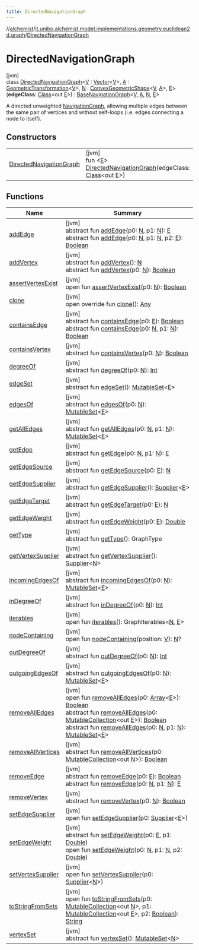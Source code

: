 ```yaml
---
title: DirectedNavigationGraph
---
```

//[alchemist](../../../index.html)/[it.unibo.alchemist.model.implementations.geometry.euclidean2d.graph](../index.html)/[DirectedNavigationGraph](index.html)



# DirectedNavigationGraph



[jvm]\
class [DirectedNavigationGraph](index.html)<[V](index.html) : [Vector](../../it.unibo.alchemist.model.interfaces.geometry/-vector/index.html)<[V](index.html)>, [A](index.html) : [GeometricTransformation](../../it.unibo.alchemist.model.interfaces.geometry/-geometric-transformation/index.html)<[V](index.html)>, [N](index.html) : [ConvexGeometricShape](../../it.unibo.alchemist.model.interfaces.geometry/-convex-geometric-shape/index.html)<[V](index.html), [A](index.html)>, [E](index.html)>(**edgeClass**: [Class](https://docs.oracle.com/javase/8/docs/api/java/lang/Class.html)<out [E](index.html)>) : [BaseNavigationGraph](../-base-navigation-graph/index.html)<[V](index.html), [A](index.html), [N](index.html), [E](index.html)> 

A directed unweighted [NavigationGraph](../../it.unibo.alchemist.model.interfaces.geometry.euclidean2d.graph/-navigation-graph/index.html), allowing multiple edges between the same pair of vertices and without self-loops (i.e. edges connecting a node to itself).



## Constructors


| | |
|---|---|
| [DirectedNavigationGraph](-directed-navigation-graph.html) | [jvm]<br>fun <[E](index.html)> [DirectedNavigationGraph](-directed-navigation-graph.html)(edgeClass: [Class](https://docs.oracle.com/javase/8/docs/api/java/lang/Class.html)<out [E](index.html)>) |


## Functions


| Name | Summary |
|---|---|
| [addEdge](../../it.unibo.alchemist.model.interfaces.geometry.euclidean2d.graph/-navigation-graph/index.html#2110871166%2FFunctions%2F-134779887) | [jvm]<br>abstract fun [addEdge](../../it.unibo.alchemist.model.interfaces.geometry.euclidean2d.graph/-navigation-graph/index.html#2110871166%2FFunctions%2F-134779887)(p0: [N](index.html), p1: [N](index.html)): [E](index.html)<br>abstract fun [addEdge](../../it.unibo.alchemist.model.interfaces.geometry.euclidean2d.graph/-navigation-graph/index.html#521958941%2FFunctions%2F-134779887)(p0: [N](index.html), p1: [N](index.html), p2: [E](index.html)): [Boolean](https://kotlinlang.org/api/latest/jvm/stdlib/kotlin/-boolean/index.html) |
| [addVertex](../../it.unibo.alchemist.model.interfaces.geometry.euclidean2d.graph/-navigation-graph/index.html#-2135174814%2FFunctions%2F-134779887) | [jvm]<br>abstract fun [addVertex](../../it.unibo.alchemist.model.interfaces.geometry.euclidean2d.graph/-navigation-graph/index.html#-2135174814%2FFunctions%2F-134779887)(): [N](index.html)<br>abstract fun [addVertex](../../it.unibo.alchemist.model.interfaces.geometry.euclidean2d.graph/-navigation-graph/index.html#2101592049%2FFunctions%2F-134779887)(p0: [N](index.html)): [Boolean](https://kotlinlang.org/api/latest/jvm/stdlib/kotlin/-boolean/index.html) |
| [assertVertexExist](../-undirected-navigation-graph/index.html#-26384585%2FFunctions%2F-134779887) | [jvm]<br>open fun [assertVertexExist](../-undirected-navigation-graph/index.html#-26384585%2FFunctions%2F-134779887)(p0: [N](index.html)): [Boolean](https://kotlinlang.org/api/latest/jvm/stdlib/kotlin/-boolean/index.html) |
| [clone](../-undirected-navigation-graph/index.html#-1582135427%2FFunctions%2F-134779887) | [jvm]<br>open override fun [clone](../-undirected-navigation-graph/index.html#-1582135427%2FFunctions%2F-134779887)(): [Any](https://kotlinlang.org/api/latest/jvm/stdlib/kotlin/-any/index.html) |
| [containsEdge](../../it.unibo.alchemist.model.interfaces.geometry.euclidean2d.graph/-navigation-graph/index.html#794769479%2FFunctions%2F-134779887) | [jvm]<br>abstract fun [containsEdge](../../it.unibo.alchemist.model.interfaces.geometry.euclidean2d.graph/-navigation-graph/index.html#794769479%2FFunctions%2F-134779887)(p0: [E](index.html)): [Boolean](https://kotlinlang.org/api/latest/jvm/stdlib/kotlin/-boolean/index.html)<br>abstract fun [containsEdge](../../it.unibo.alchemist.model.interfaces.geometry.euclidean2d.graph/-navigation-graph/index.html#-1271913840%2FFunctions%2F-134779887)(p0: [N](index.html), p1: [N](index.html)): [Boolean](https://kotlinlang.org/api/latest/jvm/stdlib/kotlin/-boolean/index.html) |
| [containsVertex](../../it.unibo.alchemist.model.interfaces.geometry.euclidean2d.graph/-navigation-graph/index.html#-309293565%2FFunctions%2F-134779887) | [jvm]<br>abstract fun [containsVertex](../../it.unibo.alchemist.model.interfaces.geometry.euclidean2d.graph/-navigation-graph/index.html#-309293565%2FFunctions%2F-134779887)(p0: [N](index.html)): [Boolean](https://kotlinlang.org/api/latest/jvm/stdlib/kotlin/-boolean/index.html) |
| [degreeOf](../../it.unibo.alchemist.model.interfaces.geometry.euclidean2d.graph/-navigation-graph/index.html#-547757405%2FFunctions%2F-134779887) | [jvm]<br>abstract fun [degreeOf](../../it.unibo.alchemist.model.interfaces.geometry.euclidean2d.graph/-navigation-graph/index.html#-547757405%2FFunctions%2F-134779887)(p0: [N](index.html)): [Int](https://kotlinlang.org/api/latest/jvm/stdlib/kotlin/-int/index.html) |
| [edgeSet](../../it.unibo.alchemist.model.interfaces.geometry.euclidean2d.graph/-navigation-graph/index.html#1973462050%2FFunctions%2F-134779887) | [jvm]<br>abstract fun [edgeSet](../../it.unibo.alchemist.model.interfaces.geometry.euclidean2d.graph/-navigation-graph/index.html#1973462050%2FFunctions%2F-134779887)(): [MutableSet](https://kotlinlang.org/api/latest/jvm/stdlib/kotlin.collections/-mutable-set/index.html)<[E](index.html)> |
| [edgesOf](../../it.unibo.alchemist.model.interfaces.geometry.euclidean2d.graph/-navigation-graph/index.html#-810360679%2FFunctions%2F-134779887) | [jvm]<br>abstract fun [edgesOf](../../it.unibo.alchemist.model.interfaces.geometry.euclidean2d.graph/-navigation-graph/index.html#-810360679%2FFunctions%2F-134779887)(p0: [N](index.html)): [MutableSet](https://kotlinlang.org/api/latest/jvm/stdlib/kotlin.collections/-mutable-set/index.html)<[E](index.html)> |
| [getAllEdges](../../it.unibo.alchemist.model.interfaces.geometry.euclidean2d.graph/-navigation-graph/index.html#-302918485%2FFunctions%2F-134779887) | [jvm]<br>abstract fun [getAllEdges](../../it.unibo.alchemist.model.interfaces.geometry.euclidean2d.graph/-navigation-graph/index.html#-302918485%2FFunctions%2F-134779887)(p0: [N](index.html), p1: [N](index.html)): [MutableSet](https://kotlinlang.org/api/latest/jvm/stdlib/kotlin.collections/-mutable-set/index.html)<[E](index.html)> |
| [getEdge](../../it.unibo.alchemist.model.interfaces.geometry.euclidean2d.graph/-navigation-graph/index.html#-1210728653%2FFunctions%2F-134779887) | [jvm]<br>abstract fun [getEdge](../../it.unibo.alchemist.model.interfaces.geometry.euclidean2d.graph/-navigation-graph/index.html#-1210728653%2FFunctions%2F-134779887)(p0: [N](index.html), p1: [N](index.html)): [E](index.html) |
| [getEdgeSource](../../it.unibo.alchemist.model.interfaces.geometry.euclidean2d.graph/-navigation-graph/index.html#1251874021%2FFunctions%2F-134779887) | [jvm]<br>abstract fun [getEdgeSource](../../it.unibo.alchemist.model.interfaces.geometry.euclidean2d.graph/-navigation-graph/index.html#1251874021%2FFunctions%2F-134779887)(p0: [E](index.html)): [N](index.html) |
| [getEdgeSupplier](../../it.unibo.alchemist.model.interfaces.geometry.euclidean2d.graph/-navigation-graph/index.html#531722152%2FFunctions%2F-134779887) | [jvm]<br>abstract fun [getEdgeSupplier](../../it.unibo.alchemist.model.interfaces.geometry.euclidean2d.graph/-navigation-graph/index.html#531722152%2FFunctions%2F-134779887)(): [Supplier](https://docs.oracle.com/javase/8/docs/api/java/util/function/Supplier.html)<[E](index.html)> |
| [getEdgeTarget](../../it.unibo.alchemist.model.interfaces.geometry.euclidean2d.graph/-navigation-graph/index.html#806962267%2FFunctions%2F-134779887) | [jvm]<br>abstract fun [getEdgeTarget](../../it.unibo.alchemist.model.interfaces.geometry.euclidean2d.graph/-navigation-graph/index.html#806962267%2FFunctions%2F-134779887)(p0: [E](index.html)): [N](index.html) |
| [getEdgeWeight](../../it.unibo.alchemist.model.interfaces.geometry.euclidean2d.graph/-navigation-graph/index.html#1196438594%2FFunctions%2F-134779887) | [jvm]<br>abstract fun [getEdgeWeight](../../it.unibo.alchemist.model.interfaces.geometry.euclidean2d.graph/-navigation-graph/index.html#1196438594%2FFunctions%2F-134779887)(p0: [E](index.html)): [Double](https://kotlinlang.org/api/latest/jvm/stdlib/kotlin/-double/index.html) |
| [getType](../../it.unibo.alchemist.model.interfaces.geometry.euclidean2d.graph/-navigation-graph/index.html#-14194633%2FFunctions%2F-134779887) | [jvm]<br>abstract fun [getType](../../it.unibo.alchemist.model.interfaces.geometry.euclidean2d.graph/-navigation-graph/index.html#-14194633%2FFunctions%2F-134779887)(): GraphType |
| [getVertexSupplier](../../it.unibo.alchemist.model.interfaces.geometry.euclidean2d.graph/-navigation-graph/index.html#1053669281%2FFunctions%2F-134779887) | [jvm]<br>abstract fun [getVertexSupplier](../../it.unibo.alchemist.model.interfaces.geometry.euclidean2d.graph/-navigation-graph/index.html#1053669281%2FFunctions%2F-134779887)(): [Supplier](https://docs.oracle.com/javase/8/docs/api/java/util/function/Supplier.html)<[N](index.html)> |
| [incomingEdgesOf](../../it.unibo.alchemist.model.interfaces.geometry.euclidean2d.graph/-navigation-graph/index.html#-522787565%2FFunctions%2F-134779887) | [jvm]<br>abstract fun [incomingEdgesOf](../../it.unibo.alchemist.model.interfaces.geometry.euclidean2d.graph/-navigation-graph/index.html#-522787565%2FFunctions%2F-134779887)(p0: [N](index.html)): [MutableSet](https://kotlinlang.org/api/latest/jvm/stdlib/kotlin.collections/-mutable-set/index.html)<[E](index.html)> |
| [inDegreeOf](../../it.unibo.alchemist.model.interfaces.geometry.euclidean2d.graph/-navigation-graph/index.html#-739572952%2FFunctions%2F-134779887) | [jvm]<br>abstract fun [inDegreeOf](../../it.unibo.alchemist.model.interfaces.geometry.euclidean2d.graph/-navigation-graph/index.html#-739572952%2FFunctions%2F-134779887)(p0: [N](index.html)): [Int](https://kotlinlang.org/api/latest/jvm/stdlib/kotlin/-int/index.html) |
| [iterables](../../it.unibo.alchemist.model.interfaces.geometry.euclidean2d.graph/-navigation-graph/index.html#-245102522%2FFunctions%2F-134779887) | [jvm]<br>open fun [iterables](../../it.unibo.alchemist.model.interfaces.geometry.euclidean2d.graph/-navigation-graph/index.html#-245102522%2FFunctions%2F-134779887)(): GraphIterables<[N](index.html), [E](index.html)> |
| [nodeContaining](../../it.unibo.alchemist.model.interfaces.geometry.euclidean2d.graph/-navigation-graph/node-containing.html) | [jvm]<br>open fun [nodeContaining](../../it.unibo.alchemist.model.interfaces.geometry.euclidean2d.graph/-navigation-graph/node-containing.html)(position: [V](index.html)): [N](index.html)? |
| [outDegreeOf](../../it.unibo.alchemist.model.interfaces.geometry.euclidean2d.graph/-navigation-graph/index.html#1223323901%2FFunctions%2F-134779887) | [jvm]<br>abstract fun [outDegreeOf](../../it.unibo.alchemist.model.interfaces.geometry.euclidean2d.graph/-navigation-graph/index.html#1223323901%2FFunctions%2F-134779887)(p0: [N](index.html)): [Int](https://kotlinlang.org/api/latest/jvm/stdlib/kotlin/-int/index.html) |
| [outgoingEdgesOf](../../it.unibo.alchemist.model.interfaces.geometry.euclidean2d.graph/-navigation-graph/index.html#-297762675%2FFunctions%2F-134779887) | [jvm]<br>abstract fun [outgoingEdgesOf](../../it.unibo.alchemist.model.interfaces.geometry.euclidean2d.graph/-navigation-graph/index.html#-297762675%2FFunctions%2F-134779887)(p0: [N](index.html)): [MutableSet](https://kotlinlang.org/api/latest/jvm/stdlib/kotlin.collections/-mutable-set/index.html)<[E](index.html)> |
| [removeAllEdges](../-undirected-navigation-graph/index.html#1930503842%2FFunctions%2F-134779887) | [jvm]<br>open fun [removeAllEdges](../-undirected-navigation-graph/index.html#1930503842%2FFunctions%2F-134779887)(p0: [Array](https://kotlinlang.org/api/latest/jvm/stdlib/kotlin/-array/index.html)<[E](index.html)>): [Boolean](https://kotlinlang.org/api/latest/jvm/stdlib/kotlin/-boolean/index.html)<br>abstract fun [removeAllEdges](../../it.unibo.alchemist.model.interfaces.geometry.euclidean2d.graph/-navigation-graph/index.html#1282760498%2FFunctions%2F-134779887)(p0: [MutableCollection](https://kotlinlang.org/api/latest/jvm/stdlib/kotlin.collections/-mutable-collection/index.html)<out [E](index.html)>): [Boolean](https://kotlinlang.org/api/latest/jvm/stdlib/kotlin/-boolean/index.html)<br>abstract fun [removeAllEdges](../../it.unibo.alchemist.model.interfaces.geometry.euclidean2d.graph/-navigation-graph/index.html#519568877%2FFunctions%2F-134779887)(p0: [N](index.html), p1: [N](index.html)): [MutableSet](https://kotlinlang.org/api/latest/jvm/stdlib/kotlin.collections/-mutable-set/index.html)<[E](index.html)> |
| [removeAllVertices](../../it.unibo.alchemist.model.interfaces.geometry.euclidean2d.graph/-navigation-graph/index.html#-1435029466%2FFunctions%2F-134779887) | [jvm]<br>abstract fun [removeAllVertices](../../it.unibo.alchemist.model.interfaces.geometry.euclidean2d.graph/-navigation-graph/index.html#-1435029466%2FFunctions%2F-134779887)(p0: [MutableCollection](https://kotlinlang.org/api/latest/jvm/stdlib/kotlin.collections/-mutable-collection/index.html)<out [N](index.html)>): [Boolean](https://kotlinlang.org/api/latest/jvm/stdlib/kotlin/-boolean/index.html) |
| [removeEdge](../../it.unibo.alchemist.model.interfaces.geometry.euclidean2d.graph/-navigation-graph/index.html#1206013868%2FFunctions%2F-134779887) | [jvm]<br>abstract fun [removeEdge](../../it.unibo.alchemist.model.interfaces.geometry.euclidean2d.graph/-navigation-graph/index.html#1206013868%2FFunctions%2F-134779887)(p0: [E](index.html)): [Boolean](https://kotlinlang.org/api/latest/jvm/stdlib/kotlin/-boolean/index.html)<br>abstract fun [removeEdge](../../it.unibo.alchemist.model.interfaces.geometry.euclidean2d.graph/-navigation-graph/index.html#525785461%2FFunctions%2F-134779887)(p0: [N](index.html), p1: [N](index.html)): [E](index.html) |
| [removeVertex](../../it.unibo.alchemist.model.interfaces.geometry.euclidean2d.graph/-navigation-graph/index.html#-1464647192%2FFunctions%2F-134779887) | [jvm]<br>abstract fun [removeVertex](../../it.unibo.alchemist.model.interfaces.geometry.euclidean2d.graph/-navigation-graph/index.html#-1464647192%2FFunctions%2F-134779887)(p0: [N](index.html)): [Boolean](https://kotlinlang.org/api/latest/jvm/stdlib/kotlin/-boolean/index.html) |
| [setEdgeSupplier](../-undirected-navigation-graph/index.html#1595869917%2FFunctions%2F-134779887) | [jvm]<br>open fun [setEdgeSupplier](../-undirected-navigation-graph/index.html#1595869917%2FFunctions%2F-134779887)(p0: [Supplier](https://docs.oracle.com/javase/8/docs/api/java/util/function/Supplier.html)<[E](index.html)>) |
| [setEdgeWeight](../../it.unibo.alchemist.model.interfaces.geometry.euclidean2d.graph/-navigation-graph/index.html#-520824077%2FFunctions%2F-134779887) | [jvm]<br>abstract fun [setEdgeWeight](../../it.unibo.alchemist.model.interfaces.geometry.euclidean2d.graph/-navigation-graph/index.html#-520824077%2FFunctions%2F-134779887)(p0: [E](index.html), p1: [Double](https://kotlinlang.org/api/latest/jvm/stdlib/kotlin/-double/index.html))<br>open fun [setEdgeWeight](../../it.unibo.alchemist.model.interfaces.geometry.euclidean2d.graph/-navigation-graph/index.html#870159356%2FFunctions%2F-134779887)(p0: [N](index.html), p1: [N](index.html), p2: [Double](https://kotlinlang.org/api/latest/jvm/stdlib/kotlin/-double/index.html)) |
| [setVertexSupplier](../-undirected-navigation-graph/index.html#2067735649%2FFunctions%2F-134779887) | [jvm]<br>open fun [setVertexSupplier](../-undirected-navigation-graph/index.html#2067735649%2FFunctions%2F-134779887)(p0: [Supplier](https://docs.oracle.com/javase/8/docs/api/java/util/function/Supplier.html)<[N](index.html)>) |
| [toStringFromSets](../-undirected-navigation-graph/index.html#-1479217430%2FFunctions%2F-134779887) | [jvm]<br>open fun [toStringFromSets](../-undirected-navigation-graph/index.html#-1479217430%2FFunctions%2F-134779887)(p0: [MutableCollection](https://kotlinlang.org/api/latest/jvm/stdlib/kotlin.collections/-mutable-collection/index.html)<out [N](index.html)>, p1: [MutableCollection](https://kotlinlang.org/api/latest/jvm/stdlib/kotlin.collections/-mutable-collection/index.html)<out [E](index.html)>, p2: [Boolean](https://kotlinlang.org/api/latest/jvm/stdlib/kotlin/-boolean/index.html)): [String](https://kotlinlang.org/api/latest/jvm/stdlib/kotlin/-string/index.html) |
| [vertexSet](../../it.unibo.alchemist.model.interfaces.geometry.euclidean2d.graph/-navigation-graph/index.html#-845040375%2FFunctions%2F-134779887) | [jvm]<br>abstract fun [vertexSet](../../it.unibo.alchemist.model.interfaces.geometry.euclidean2d.graph/-navigation-graph/index.html#-845040375%2FFunctions%2F-134779887)(): [MutableSet](https://kotlinlang.org/api/latest/jvm/stdlib/kotlin.collections/-mutable-set/index.html)<[N](index.html)> |


